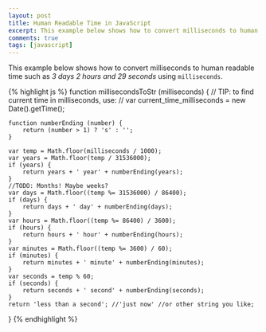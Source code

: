 ```yaml
---
layout: post
title: Human Readable Time in JavaScript 
excerpt: This example below shows how to convert milliseconds to human readable time in JavaScript.
comments: true
tags: [javascript]
---
```


This example below shows how to convert milliseconds to human readable time such as *3 days 2 hours and 29 seconds* using `milliseconds`.

{% highlight js %}
function millisecondsToStr (milliseconds) {
	// TIP: to find current time in milliseconds, use:
	// var  current_time_milliseconds = new Date().getTime();

	function numberEnding (number) {
		return (number > 1) ? 's' : '';
	}

	var temp = Math.floor(milliseconds / 1000);
	var years = Math.floor(temp / 31536000);
	if (years) {
		return years + ' year' + numberEnding(years);
	}
	//TODO: Months! Maybe weeks? 
	var days = Math.floor((temp %= 31536000) / 86400);
	if (days) {
		return days + ' day' + numberEnding(days);
	}
	var hours = Math.floor((temp %= 86400) / 3600);
	if (hours) {
		return hours + ' hour' + numberEnding(hours);
	}
	var minutes = Math.floor((temp %= 3600) / 60);
	if (minutes) {
		return minutes + ' minute' + numberEnding(minutes);
	}
	var seconds = temp % 60;
	if (seconds) {
		return seconds + ' second' + numberEnding(seconds);
	}
	return 'less than a second'; //'just now' //or other string you like;
}
{% endhighlight %}
